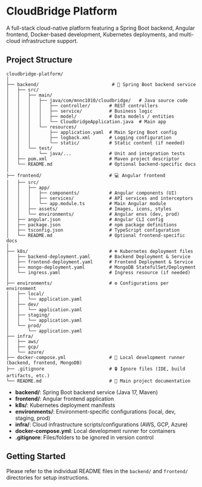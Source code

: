 # CloudBridge Platform

A full-stack cloud-native platform featuring a Spring Boot backend, Angular frontend, Docker-based development, Kubernetes deployments, and multi-cloud infrastructure support.

## Project Structure

```text
cloudbridge-platform/
│
├── backend/                           # 🌱 Spring Boot backend service
│   ├── src/
│   │   ├── main/
│   │   │   ├── java/com/mnnc1010/cloudbridge/   # Java source code
│   │   │   │   ├── controller/       # REST controllers
│   │   │   │   ├── service/          # Business logic
│   │   │   │   ├── model/            # Data models / entities
│   │   │   │   └── CloudbridgeApplication.java  # Main app
│   │   │   └── resources/
│   │   │       ├── application.yaml  # Main Spring Boot config
│   │   │       ├── logback.xml       # Logging configuration
│   │   │       └── static/           # Static content (if needed)
│   │   └── test/
│   │       └── java/...              # Unit and integration tests
│   ├── pom.xml                       # Maven project descriptor
│   └── README.md                     # Optional backend-specific docs
│
├── frontend/                         # 💻 Angular frontend
│   ├── src/
│   │   ├── app/
│   │   │   ├── components/           # Angular components (UI)
│   │   │   ├── services/             # API services and interceptors
│   │   │   └── app.module.ts         # Main Angular module
│   │   ├── assets/                   # Images, icons, styles
│   │   └── environments/             # Angular envs (dev, prod)
│   ├── angular.json                  # Angular CLI config
│   ├── package.json                  # npm package definitions
│   ├── tsconfig.json                 # TypeScript configuration
│   └── README.md                     # Optional frontend-specific docs
│
├── k8s/                              # ☸️ Kubernetes deployment files
│   ├── backend-deployment.yaml       # Backend Deployment & Service
│   ├── frontend-deployment.yaml      # Frontend Deployment & Service
│   ├── mongo-deployment.yaml         # MongoDB StatefulSet/Deployment
│   └── ingress.yaml                  # Ingress resource (if needed)
│
├── environments/                     # ⚙️ Configurations per environment
│   ├── local/
│   │   └── application.yaml
│   ├── dev/
│   │   └── application.yaml
│   ├── staging/
│   │   └── application.yaml
│   └── prod/
│       └── application.yaml
├── infra/
│   ├── aws/
│   ├── gcp/
│   └── azure/
├── docker-compose.yml                # 🐳 Local development runner (backend, frontend, MongoDB)
├── .gitignore                        # 🔒 Ignore files (IDE, build artifacts, etc.)
└── README.md                         # 📘 Main project documentation
```

- **backend/**: Spring Boot backend service (Java 17, Maven)
- **frontend/**: Angular frontend application
- **k8s/**: Kubernetes deployment manifests
- **environments/**: Environment-specific configurations (local, dev, staging, prod)
- **infra/**: Cloud infrastructure scripts/configurations (AWS, GCP, Azure)
- **docker-compose.yml**: Local development runner for containers
- **.gitignore**: Files/folders to be ignored in version control

## Getting Started

Please refer to the individual README files in the `backend/` and `frontend/` directories for setup instructions.